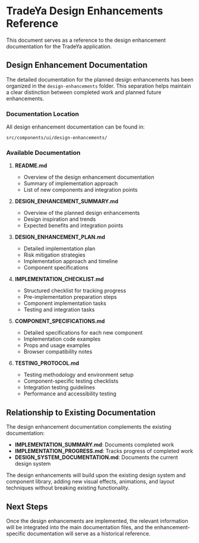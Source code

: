 # TradeYa Design Enhancements Reference

This document serves as a reference to the design enhancement documentation for the TradeYa application.

## Design Enhancement Documentation

The detailed documentation for the planned design enhancements has been organized in the `design-enhancements` folder. This separation helps maintain a clear distinction between completed work and planned future enhancements.

### Documentation Location

All design enhancement documentation can be found in:
```
src/components/ui/design-enhancements/
```

### Available Documentation

1. **README.md**
   - Overview of the design enhancement documentation
   - Summary of implementation approach
   - List of new components and integration points

2. **DESIGN_ENHANCEMENT_SUMMARY.md**
   - Overview of the planned design enhancements
   - Design inspiration and trends
   - Expected benefits and integration points

3. **DESIGN_ENHANCEMENT_PLAN.md**
   - Detailed implementation plan
   - Risk mitigation strategies
   - Implementation approach and timeline
   - Component specifications

4. **IMPLEMENTATION_CHECKLIST.md**
   - Structured checklist for tracking progress
   - Pre-implementation preparation steps
   - Component implementation tasks
   - Testing and integration tasks

5. **COMPONENT_SPECIFICATIONS.md**
   - Detailed specifications for each new component
   - Implementation code examples
   - Props and usage examples
   - Browser compatibility notes

6. **TESTING_PROTOCOL.md**
   - Testing methodology and environment setup
   - Component-specific testing checklists
   - Integration testing guidelines
   - Performance and accessibility testing

## Relationship to Existing Documentation

The design enhancement documentation complements the existing documentation:

- **IMPLEMENTATION_SUMMARY.md**: Documents completed work
- **IMPLEMENTATION_PROGRESS.md**: Tracks progress of completed work
- **DESIGN_SYSTEM_DOCUMENTATION.md**: Documents the current design system

The design enhancements will build upon the existing design system and component library, adding new visual effects, animations, and layout techniques without breaking existing functionality.

## Next Steps

Once the design enhancements are implemented, the relevant information will be integrated into the main documentation files, and the enhancement-specific documentation will serve as a historical reference.
